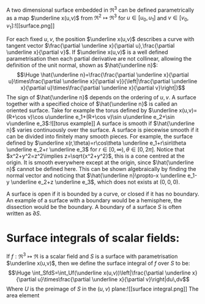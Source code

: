 A two dimensional surface embedded in $\Re^3$ can be defined parametrically as a map $\underline x(u,v)$ from $\Re^2\mapsto\Re^3$ for $u\in[u_0,u_1]$ and $v\in[v_0,v_1]$:![[surface.png]]

For each fixed $u,v$, the position $\underline x(u,v)$ describes a curve with tangent vector $\frac{\partial \underline x}{\partial u},\frac{\partial \underline x}{\partial v}$. If $\underline x(u,v)$ is a well defined parametrisation then each partial derivative are not collinear, allowing the definition of the unit normal, shown as $\hat{\underline n}$:$$\Huge \hat{\underline n}=\frac{\frac{\partial \underline x}{\partial u}\times\frac{\partial \underline x}{\partial v}}{\left|\frac{\partial \underline x}{\partial u}\times\frac{\partial \underline x}{\partial v}\right|}$$The sign of $\hat{\underline n}$ depends on the ordering of $u,v$. A surface together with a specified choice of $\hat{\underline n}$ is called an oriented surface. Take for example the torus defined by $\underline x(u,v)=(R+\cos v)\cos u\underline e_1+(R+\cos v)\sin u\underline e_2+\sin v\underline e_3$:![[torus example]]
A surface is smooth if $\hat{\underline n}$ varies continuously over the surface. A surface is piecewise smooth if it can be divided into finitely many smooth pieces. For example, the surface defined by $\underline x(r,\theta)=r\cos\theta \underline e_1+r\sin\theta \underline e_2+r \underline e_3$ for $r\in[0,\infty),\theta\in[0,2\pi]$. Notice that $x^2+y^2=z^2\implies z=\sqrt{x^2+y^2}$, this is a cone centred at the origin. It is smooth everywhere except at the origin, since $\hat{\underline n}$ cannot be defined here. This can be shown algebraically by finding the normal vector and noticing that $\hat{\underline n}\propto-x \underline e_1-y \underline e_2+z \underline e_3$, which does not exists at $(0,0,0)$.

A surface is open if it is bounded by a curve, or closed if it has no boundary. An example of a surface with a boundary would be a hemisphere, the dissection would be the boundary. A boundary of a surface $S$ is often written as $\partial S$.

# Surface integrals of scalar fields:

If $f:\Re^3\mapsto\Re$ is a scalar field and $S$ is a surface with parametrisation $\underline x(u,v)$, then we define the surface integral of $f$ over $S$ to be:$$\Huge \int_SfdS=\int_Uf(\underline x(u,v))\left|\frac{\partial \underline x}{\partial u}\times\frac{\partial \underline x}{\partial v}\right|du\,dv$$Where $U$ is the preimage of $S$ in the $(u,v)$ plane:![[surface integral.png]]
The area element 